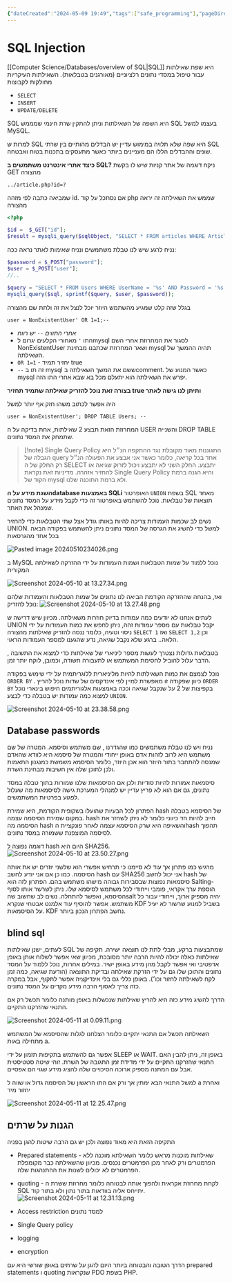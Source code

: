 ```yaml
---
{"dateCreated":"2024-05-09 19:49","tags":["safe_programming"],"pageDirection":"rtl","dg-publish":true,"permalink":"/computer-science/programming-concepts/safe-programming/sql-injection/","dgPassFrontmatter":true}
---
```


# SQL Injection
[[Computer Science/Databases/overview of SQL\|SQL]] היא שפת שאילתות עבור טיפול במסדי נתונים רלציוניים (מאורגנים בטבלאות). 
השאילתות העיקריות מחולקות לקבוצות 
- `SELECT`
- `INSERT`
- `UPDATE/DELETE`

SQL היא השפה של השאילתות וניתן להתקין שרת חינמי שמממש SQL בעצמו למשל MySQL.

למרות ש SQL היא שפה שלא תלויה במימוש עדיין יש הבדלים מהותיים בין שרתי SQL שונים וההבדלים הללו הם מעניינים ביותר כאשר מתעסקים בתכנות בטוח ואבטחה.

__כיצד אתרי אינטרנט משתמשים ב SQL?__ ניקח דוגמה של אתר קניות שיש לו בקשת GET מהצורה 

```text
../article.php?id=?
```

שמביאה כתבה לפי מזהה id. אם נסתכל על קוד php שממש את השאילתה זה יראה מהצורה 

```php
<?php

$id =  $_GET["id"];
$result = mysqli_query($sqlObject, "SELECT * FROM articles WHERE ArticleId=" . $id);
```

נניח לרגע שיש לנו טבלת משתמשים ונניח שאימות לאתר נראה ככה: 

```php
$password = $_POST["password"];
$user = $_POST["user"];
//..

$query = "SELECT * FROM Users WHERE UserName = '%s' AND Password = '%s'";
mysqli_query($sql, sprintf($query, $user, $password));
```

בגלל שזה קלט שמגיע מהשתמש היוזר יוכל לנצל את זה ולתת שם מהצורה 

```text
user = NonExistentUser' OR 1=1;-- 
```
* _אחרי התווים `--` יש רווח_
* התו `'` מאחורי הקלעים יגרום לmysql לסגור את המחרוזת אחרי השם NonExistentUser ושאר המחרוזת שכתבנו מבחינת mysql תהיה ההמשך של השאילתה.
* `OR 1=1` - יחזיר תמיד true
* `--` זה תו ב mysql ששם את המשך השאילתה בcomment. כאשר המנוע של mysql יפרש את השאילתה הוא יתעלם מכל בא שבא אחרי התו הזה.

__בצורה זאת נוכל להזריק שאילתה שתמיד תחזיר true ותיתן לנו גישה לאתר__

היה אפשר לכתוב משהו חזק אף יותר למשל

```text
user = NonExistentUser'; DROP TABLE Users; -- 
```
המחרוזת הזאת תבצע 2 שאילתות, אחת בדיקה על ה USER והשנייה DROP TABLE שתמחק את המסד נתונים.

>[!note] Single Query Policy
התגוננות מאוד מקובלת נגד ההתקפה הנ״ל היא הגבלה של query אחד בכל קריאה, כלומר כאשר אני אבצע את הפעולה הנ״ל רק החלק של ה SELECT יתבצע. החלק השני לא יתבצע ויכול לזרוק שגיאה או להחזיר אזהרה. מדיניות זאת נקראת Single Query Policy והיא הגנה ברמת הקוד של mysql ולא ברמת התוכנה שלנו.

__השגת מידע על הdatabase באמצעות SQLi__
האופרטור `UNION` בשפת SQL מאחד תוצאות של טבלאות. נוכל להשתמש באופרטור זה כדי לקבל מידע על המסד נתונים שמנהל את האתר.

נשים לב שכמות העמודות צריכה להיות באותו גודל אצל שתי הטבלאות כדי להחזיר UNION. למשל כדי להשיג את הגרסה של המסד נתונים ניתן להשתמש בפקודה הבאה בכל אחד מהגרסאות 

![Pasted image 20240510234026.png](/img/user/Assets/Pasted%20image%2020240510234026.png)

ב MySQL נוכל ללמוד על שמות הטבלאות ושמות העמודות על ידי ההזרקה לשאילתה המקורית

![Screenshot 2024-05-10 at 13.27.34.png](/img/user/Assets/Screenshot%202024-05-10%20at%2013.27.34.png)

ואז, בהנחה שההזרקה הקודמת הביאה לנו נתונים על שמות הטבלאות והעמודות שלהם נוכל להזריק:
![Screenshot 2024-05-10 at 13.27.48.png](/img/user/Assets/Screenshot%202024-05-10%20at%2013.27.48.png)

לעתים אנחנו לא יודעים כמה עמודות בדיוק חוזרות משאילתה. מכיוון שיש דרישה ש UNION יקבל טבלאות עם מספר עמודות זהה, ניתן לחפש את כמות העמודות על ידי ניסוי וטעיה, כלומר ננסה להזריק שאילתות מהצורה `SELECT 1` ואז `SELECT 1,2` וכן הלאה.. ברגע שלא נקבל שגיאה, נדע שהגענו למספר העמודות הראוי.

בטבלאות גדולות נצטרך לעשות מספר ליניארי של שאילתות כדי למצוא את התשובה , הדבר עלול להוביל לחסימת המשתמש או לתעבורה חשודה, וכמובן, לוקח יותר זמן. 

נוכל לצמצם את כמות השאילתות להיות מליניארית ללוגריתמית על ידי שימוש בפקודה `ORDER BY` . כיוון שפקודה זו מאפשרת למיין לפי אינדקסים של שדות נוכל להריץ `ORDER BY` בקפיצות של 2 על שנקבל שגיאה וככה באמצעות אלגוריתמים חיפוש בינארי נוכל למצוא כמה עמודות יש בטבלה כדי לבצע `UNION`.

![Screenshot 2024-05-10 at 23.38.58.png](/img/user/Assets/Screenshot%202024-05-10%20at%2023.38.58.png)

## Database passwords
נניח ויש לנו טבלת משתמשים כמו שהגדרנו , שם משתמש וסיסמא. המטרה של שם משתמש היא לרוב לזהות אדם באופן ייחודי והמטרה של סיסמא היא לוודא שהאדם שמנסה להתחבר בתור היוזר הוא אכן היוזר, כלומר הסיסמא משמשת כמנגנון התאמות ולכן לתוכן שלה אין חשיבות מבחינת השרת.

סיסמאות אמורות להיות סודיות ולכן אם הסיסמאות שלנו שמורות בתוך טבלה במסד נתונים, גם אם הוא לא פריץ עדיין יש למנהלי המערכת גישה לסיסמאות מה שעלול לפגוע בפרטיות המשתמשים.

הפתרון לכל הבעיות שהועלו בשקופית הקודמת, היא שמירת hash של הסיסמא בטבלה במקום שמירת הסיסמה עצמה. hash חייב להיות חד כיווני כלומר לא ניתן לשחזר את הסיסמה מה hash והשאיפה היא שרק הסיסמא עצמה לאחר פונקציית הhash תהפוך לסיסמה המוצפנת ששמורה במסד נתונים. 

דוגמה נפוצה ל hash היום היא SHA256.
![Screenshot 2024-05-10 at 23.50.27.png](/img/user/Assets/Screenshot%202024-05-10%20at%2023.50.27.png)

מרגיש כמו פתרון אך עוד לא סיימנו כי תרחיש אפשרי הוא שלשני יוזרים יש את אותה הסיסמה. כמו כן אם אני יודע לחשב hash עם SHA256 אני יכול לחשב hash של סיסמאות נפוצות שבסבירות גבוהה מישהו משתמש בהם. הפתרון לזה הוא Salting- הוספת ערך אקראי, פומבי וייחודי לכל משתמש לסיסמא שלו. ניתן לשרשר אותו לסוף הסיסמא, ואפשר להתחלה. נשים לב שחשוב שהsalt יהיה מספיק ארוך, וייחודי עבור כל משתמש. אפשר להוסיף עוד אלמנט אבטחי שנקרא KDF  בשביל למנוע שרשור לא יעיל על הסיסמאות. KDF נחשב הפתרון הנכון ביותר.
## blind sql
לעתים, ישנן שאילתות SQL שמתבצעות ברקע, מבלי לתת לנו תוצאה ישירה. תקיפה של שאילתות כאלה יכולה להיות הרבה יותר מסובכת, מכיוון שאי אפשר לשלוח אותן באופן אדפטיבי ואי אפשר לקבל מהן מידע באופן ישיר. במילים אחרות, נוכל ללמוד על המסד נתונים והתוכן שלו גם על ידי הזרקת שאילתה ובדיקת התוצאה (הודעת שגיאה, כמה זמן לקח לשאילתה לחזור וכו׳). באופן כללי גם בלי אינדיקציה אפשר לתקוף, אבל במקרה כזה צריך לאסוף הרבה מידע מקדים על המסד נתונים.

הדרך להשיג מידע כזה היא להריץ שאילתות שנכשלות באופן מותנה כלומר תכשל רק אם התנאי שהזרקנו התקיים.

![Screenshot 2024-05-11 at 0.09.11.png](/img/user/Assets/Screenshot%202024-05-11%20at%200.09.11.png)

השאילתה תכשל אם התנאי יתקיים כלומר הצלחנו לגלות שהסיסמא של המשתמש מתחילה באות a.

אפשר גם להשתמש בתקיפות תזמון על ידי SLEEP או WAIT. באופן זה, ניתן להבין האם התנאי שהזרקנו התקיים על ידי מדידת זמן התגובה של השרת. זוהי שיטה סטטיסטית אבל עם המתנה מספיק ארוכה הסיכויים שלה להציג מידע שגוי הם אפסיים.

למשל התנאי הבא ימתין אך ורק אם התו הראשון של הסיסמה גדול או שווה ל a ואחרת יחזור מיד

![Screenshot 2024-05-11 at 12.25.47.png](/img/user/Assets/Screenshot%202024-05-11%20at%2012.25.47.png)

## הגנות על שרתים
התקיפה הזאת היא מאוד נפוצה ולכן יש גם הרבה שיטות להגן בפניה
* Prepared statements - שאילתות מוכנות מראש כלומר השאילתא מוכנה ללא הפרמטרים ורק לאחר מכן הפרמטרים נכנסים. מכיוון שהשאילתה כבר מקומפלת הפרמטרים לא יכולים לשנות את ההתנהגות שלה.
* quoting - לקחת מחרוזת אקראית ולהפוך אותה לבטוחה כלומר מחרוזת ששרת ה SQL יתייחס אליה בוודאות בתור נתון ולא בתור קוד.
	 ![Screenshot 2024-05-11 at 12.31.13.png](/img/user/Assets/Screenshot%202024-05-11%20at%2012.31.13.png)
* Access restriction למסד נתונים
* Single Query policy

* logging 
* encryption 

הדרך הטובה והבטוחה ביותר היום להגן על שרתים באופן שורשי היא עם prepared statements ו quoting שנקראות PDO בשפת PHP. 